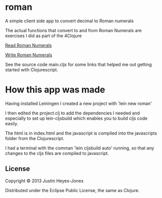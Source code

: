 # roman

A simple client side app to convert decimal to Roman numerals

The actual functions that convert to and from Roman Numerals are exercises I did as part of the 4Clojure 

[Read Roman Numerals](http://www.4clojure.com/problem/92)

[Write Roman Numerals](http://www.4clojure.com/problem/104)

See the source code main.cljs for some links that helped me out getting started with Clojurescript.

# How this app was made

Having installed Leiningen I created a new project with 'lein new roman' 

I then edited the project.clj to add the dependencies I needed and especially to set up lein-cljsbuild which enables you to build cljs code easily.

The html is in index.html and the javascript is compiled into the javascripts folder from the Clojurescript.

I had a terminal with the comman 'lein cljsbuild auto' running, so that any changes to the cljs files are compiled to javascript. 

## License

Copyright © 2013 Justin Heyes-Jones

Distributed under the Eclipse Public License, the same as Clojure.
